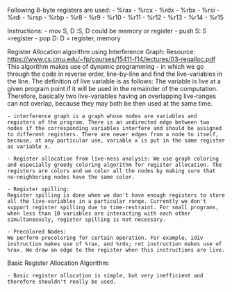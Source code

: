 Following 8-byte registers are used:
    - %rax
    - %rcx
    - %rdx
    - %rbx
    - %rsi
    - %rdi 
    - %rsp
    - %rbp
    - %r8
    - %r9
    - %r10
    - %r11
    - %r12
    - %r13
    - %r14
    - %r15

Instructions:
    - mov S, D :S, D could be memory or register
    - push S: S =register
    - pop D: D = register, memory
    
Register Allocation algorithm using Interference Graph:
Resource: https://www.cs.cmu.edu/~fp/courses/15411-f14/lectures/03-regalloc.pdf
    This algorithm makes use of dynamic programming
    - in which we go through the code in reverse order, line-by-line and find the live-variables in the line. The definition of live variable is as follows:
    The variable is live at a given program point if it will be used in the remainder of the computation. Therefore, basically two live-variables having an overlapping live-ranges can not overlap, because they may both be then used at the same time.

    - interference graph is a graph whose nodes are variables and registers of the program. There is an undirected edge between two nodes if the corresponding variables interfere and should be assigned to different registers. There are never edges from a node to itself, because, at any particular use, variable x is put in the same register as variable x. 

    - Register allocation from live-ness analysis: We use graph coloring and especially greedy coloring algorithm for register allocation. The registers are colors and we color all the nodes by making sure that no-neighboring nodes have the same color. 

    - Register spilling: 
    Register spilling is done when we don't have enough registers to store all the live-variables in a particular range. Currently we don't support register spilling due to time-restraint. For small programs, when less than 10 variables are interacting with each other simultaneously, register spilling is not necessary. 

    - Precolored Nodes:
    We perform precoloring for certain operation. For example, idiv instruction makes use of %rax, and %rdx; ret instruction makes use of %rax. We draw an edge to the register when this instructions are live. 

Basic Register Allocation Algorithm:

    - Basic register allocation is simple, but very inefficient and therefore shouldn't really be used. 